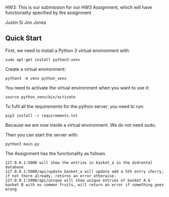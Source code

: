 HW3: This is our submission for our HW3 Assignment, which will have functionality specified by the assignment

Justin Si
Jon Jones

## Quick Start
First, we need to install a Python 3 virtual environment with:
```
sudo apt-get install python3-venv
```

Create a virtual environment:
```
python3 -m venv python_venv
```

You need to activate the virtual environment when you want to use it:
```
source python_venv/bin/activate
```

To fufil all the requirements for the python server, you need to run:
```
pip3 install -r requirements.txt
```
Because we are now inside a virtual environment. We do not need sudo.

Then you can start the server with:
```
python3 main.py
```

The Assignment has the functionality as follows
```
127.0.0.1:5000 will show the entries in basket_a in the dvdrental database
127.0.0.1:5000/api/update_basket_a will update add a 5th entry cherry, if not there already, returns an error otherwise.
127.0.0.1:5000/api/unique will show unique entries of basket A & basket B with no common fruits, will return an error if something goes wrong
```
